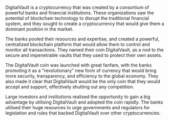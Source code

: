 DigitalVault is a cryptocurrency that was created by a consortium of powerful banks and financial institutions. These organizations saw the potential of blockchain technology to disrupt the traditional financial system, and they sought to create a cryptocurrency that would give them a dominant position in the market.

The banks pooled their resources and expertise, and created a powerful, centralized blockchain platform that would allow them to control and monitor all transactions. They named their coin DigitalVault, as a nod to the secure and impenetrable vaults that they used to protect their own assets.

The DigitalVault coin was launched with great fanfare, with the banks promoting it as a "revolutionary" new form of currency that would bring more security, transparency, and efficiency to the global economy. They also made it clear that DigitalVault would be the only coin that they would accept and support, effectively shutting out any competition.

Large investors and institutions realised the opportunity to gain a big advantage by utilising DigitalVault and adopted the coin rapidly. The banks utilised their huge resources to urge governments and regulators for legislation and rules that backed DigitalVault over other cryptocurrencies.